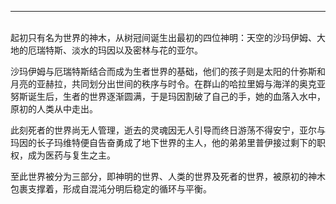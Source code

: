 ---
<br>
起初只有名为世界的神木，从树冠间诞生出最初的四位神明：天空的沙玛伊姆、大地的厄瑞特斯、淡水的玛因以及密林与花的亚尔。

沙玛伊姆与厄瑞特斯结合而成为生者世界的基础，他们的孩子则是太阳的什弥斯和月亮的亚赫拉，共同划分出世间的秩序与时令。在群山的哈拉里姆与海洋的奥克亚努斯诞生后，生者的世界逐渐圆满，于是玛因割破了自己的手，她的血落入水中，原初的人类从中走出。

此刻死者的世界尚无人管理，逝去的灵魂因无人引导而终日游荡不得安宁，亚尔与玛因的长子玛维特便自告奋勇成了地下世界的主人，他的弟弟里普伊接过剩下的职权，成为医药与复生之主。

至此世界被分为三部分，即神明的世界、人类的世界及死者的世界，被原初的神木包裹支撑着，形成自混沌分明后稳定的循环与平衡。
